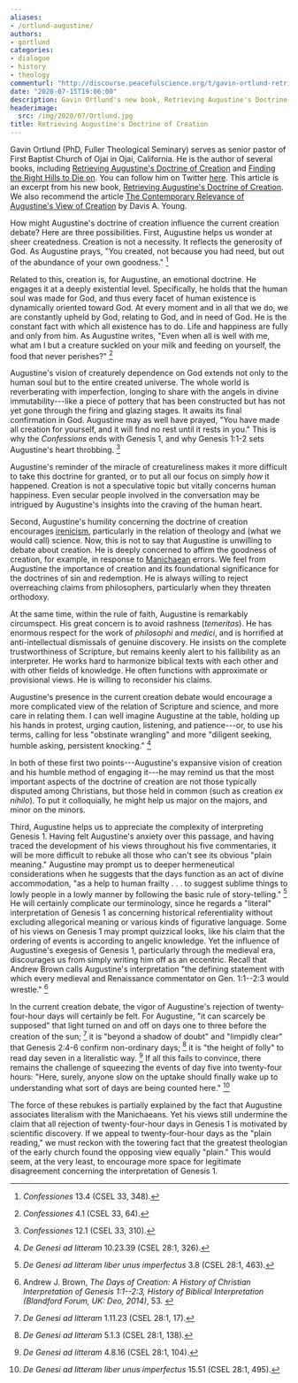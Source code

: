 ```yaml
---
aliases:
- /ortlund-augustine/
authors:
- gortlund
categories:
- dialogue
- history
- theology
commenturl: "http://discourse.peacefulscience.org/t/gavin-ortlund-retrieving-augustines-doctrine-of-creation/11126"
date: "2020-07-15T19:06:00"
description: Gavin Ortlund's new book, Retrieving Augustine's Doctrine of Creation, explores how Augustine's doctrine of creation influences current creation debates.
headerimage:
  src: /img/2020/07/Ortlund.jpg
title: Retrieving Augustine's Doctrine of Creation
---
```


Gavin Ortlund (PhD, Fuller Theological Seminary) serves as senior pastor of First Baptist Church of Ojai in Ojai, California. He is the author of several books, including [Retrieving Augustine's Doctrine of Creation](https://www.ivpress.com/retrieving-augustine-s-doctrine-of-creation) and [Finding the Right Hills to Die on](https://www.amazon.com/Finding-Right-Hills-Die-Theological/dp/1433567423/). You can follow him on Twitter [here](https://twitter.com/gavinortlund). This article is an excerpt from his new book, [Retrieving Augustine's Doctrine of Creation](https://www.ivpress.com/retrieving-augustine-s-doctrine-of-creation). We also recommend the article [The Contemporary Relevance of Augustine's View of Creation](https://www.asa3.org/ASA/PSCF/1988/PSCF3-88Young.html) by Davis A. Young.

How might Augustine's doctrine of creation influence the current creation debate? Here are three possibilities. First, Augustine helps us wonder at sheer createdness. Creation is not a necessity. It reflects the generosity of God. As Augustine prays, "You created, not because you had need, but out of the abundance of your own goodness." [^1]

Related to this, creation is, for Augustine, an emotional doctrine. He engages it at a deeply existential level. Specifically, he holds that the human soul was made for God, and thus every facet of human existence is dynamically oriented toward God. At every moment and in all that we do, we are constantly upheld by God, relating to God, and in need of God. He is the constant fact with which all existence has to do. Life and happiness are fully and only from him. As Augustine writes, "Even when all is well with me, what am I but a creature suckled on your milk and feeding on yourself, the food that never perishes?" [^2]

Augustine's vision of creaturely dependence on God extends not only to the human soul but to the entire created universe. The whole world is reverberating with imperfection, longing to share with the angels in divine immutability---like a piece of pottery that has been constructed but has not yet gone through the firing and glazing stages. It awaits its final confirmation in God. Augustine may as well have prayed, "You have made all creation for yourself, and it will find no rest until it rests in you." This is why the *Confessions* ends with Genesis 1, and why Genesis 1:1-2 sets Augustine's heart throbbing. [^3]

Augustine's reminder of the miracle of creatureliness makes it more difficult to take this doctrine for granted, or to put all our focus on simply *how* it happened. Creation is not a speculative topic but vitally concerns human happiness. Even secular people involved in the conversation may be intrigued by Augustine's insights into the craving of the human heart.

Second, Augustine's humility concerning the doctrine of creation encourages [irenicism](https://en.wikipedia.org/wiki/Irenicism), particularly in the relation of theology and (what we would call) science. Now, this is not to say that Augustine is unwilling to debate about creation. He is deeply concerned to affirm the goodness of creation, for example, in response to [Manichaean](https://en.wikipedia.org/wiki/Manichaeism) errors. We feel from Augustine the importance of creation and its foundational significance for the doctrines of sin and redemption. He is always willing to reject overreaching claims from philosophers, particularly when they threaten orthodoxy.

At the same time, within the rule of faith, Augustine is remarkably circumspect. His great concern is to avoid rashness (*temeritas*). He has enormous respect for the work of *philosophi* and *medici*, and is horrified at anti-intellectual dismissals of genuine discovery. He insists on the complete trustworthiness of Scripture, but remains keenly alert to his fallibility as an interpreter. He works hard to harmonize biblical texts with each other and with other fields of knowledge. He often functions with approximate or provisional views. He is willing to reconsider his claims.

Augustine's presence in the current creation debate would encourage a more complicated view of the relation of Scripture and science, and more care in relating them. I can well imagine Augustine at the table, holding up his hands in protest, urging caution, listening, and patience---or, to use his terms, calling for less "obstinate wrangling" and more "diligent seeking, humble asking, persistent knocking." [^4]

In both of these first two points---Augustine's expansive vision of creation and his humble method of engaging it---he may remind us that the most important aspects of the doctrine of creation are not those typically disputed among Christians, but those held in common (such as creation *ex nihilo*). To put it colloquially, he might help us major on the majors, and minor on the minors.

Third, Augustine helps us to appreciate the complexity of interpreting Genesis 1. Having felt Augustine's anxiety over this passage, and having traced the development of his views throughout his five commentaries, it will be more difficult to rebuke all those who can't see its obvious "plain meaning." Augustine may prompt us to deeper hermeneutical considerations when he suggests that the days function as an act of divine accommodation, "as a help to human frailty . . . to suggest sublime things to lowly people in a lowly manner by following the basic rule of story-telling." [^5] He will certainly complicate our terminology, since he regards a "literal" interpretation of Genesis 1 as concerning historical referentiality without excluding allegorical meaning or various kinds of figurative language. Some of his views on Genesis 1 may prompt quizzical looks, like his claim that the ordering of events is according to angelic knowledge. Yet the influence of Augustine's exegesis of Genesis 1, particularly through the medieval era, discourages us from simply writing him off as an eccentric. Recall that Andrew Brown calls Augustine's interpretation "the defining statement with which every medieval and Renaissance commentator on Gen. 1:1--2:3 would wrestle." [^6]

In the current creation debate, the vigor of Augustine's rejection of twenty-four-hour days will certainly be felt. For Augustine, "it can scarcely be supposed" that light turned on and off on days one to three before the creation of the sun; [^7] it is "beyond a shadow of doubt" and "limpidly clear" that Genesis 2:4-6 confirm non-ordinary days; [^8] it is "the height of folly" to read day seven in a literalistic way. [^9] If all this fails to convince, there remains the challenge of squeezing the events of day five into twenty-four hours: "Here, surely, anyone slow on the uptake should finally wake up to understanding what sort of days are being counted here." [^10]

The force of these rebukes is partially explained by the fact that Augustine associates literalism with the Manichaeans. Yet his views still undermine the claim that all rejection of twenty-four-hour days in Genesis 1 is motivated by scientific discovery. If we appeal to twenty-four-hour days as the "plain reading," we must reckon with the towering fact that the greatest theologian of the early church found the opposing view equally "plain." This would seem, at the very least, to encourage more space for legitimate disagreement concerning the interpretation of Genesis 1.

[^1]: *Confessiones* 13.4 (CSEL 33, 348).

[^2]: *Confessiones* 4.1 (CSEL 33, 64).

[^3]: *Confessiones* 12.1 (CSEL 33, 310).

[^4]: *De Genesi ad litteram* 10.23.39 (CSEL 28:1, 326).

[^5]: *De Genesi ad litteram liber unus imperfectus* 3.8 (CSEL 28:1, 463).

[^6]: Andrew J. Brown, *The Days of Creation: A History of Christian Interpretation of Genesis 1:1--2:3, History of Biblical Interpretation (Blandford Forum, UK: Deo, 2014)*, 53. 

[^7]: *De Genesi ad litteram* 1.11.23 (CSEL 28:1, 17).

[^8]: *De Genesi ad litteram* 5.1.3 (CSEL 28:1, 138).

[^9]: *De Genesi ad litteram* 4.8.16 (CSEL 28:1, 104).

[^10]: *De Genesi ad litteram liber unus imperfectus* 15.51 (CSEL 28:1, 495).
